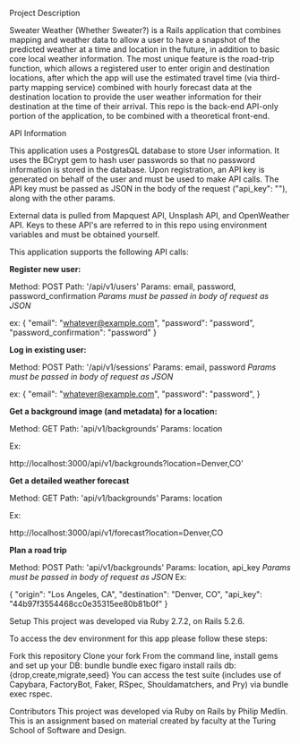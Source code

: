 Project Description

Sweater Weather (Whether Sweater?) is a Rails application that combines mapping and weather data to allow a user to have a snapshot of the predicted weather at a time and location in the future, in addition to basic core local weather information. The most unique feature is the road-trip function, which allows a registered user to enter origin and destination locations, after which the app will use the estimated travel time (via third-party mapping service) combined with hourly forecast data at the destination location to provide the user weather information for their destination at the time of their arrival. This repo is the back-end API-only portion of the application, to be combined with a theoretical front-end.

API Information

This application uses a PostgresQL database to store User information. It uses the BCrypt gem to hash user passwords so that no password information is stored in the database. Upon registration, an API key is generated on behalf of the user and must be used to make API calls. The API key must be passed as JSON in the body of the request ("api_key": "<key>"), along with the other params.

External data is pulled from Mapquest API, Unsplash API, and OpenWeather API. Keys to these API's are referred to in this repo using environment variables and must be obtained yourself.

This application supports the following API calls:

**Register new user:**

Method: POST
Path: '/api/v1/users'
Params: email, password, password_confirmation
*Params must be passed in body of request as JSON*

ex: {
                "email": "whatever@example.com",
                "password": "password",
                "password_confirmation": "password"
                }


**Log in existing user:**

Method: POST
Path: '/api/v1/sessions'
Params: email, password
*Params must be passed in body of request as JSON*

ex: {
                "email": "whatever@example.com",
                "password": "password",
                }

**Get a background image (and metadata) for a location:**

Method: GET
Path: 'api/v1/backgrounds'
Params: location

Ex:

http://localhost:3000/api/v1/backgrounds?location=Denver,CO'

**Get a detailed weather forecast**

Method: GET
Path: 'api/v1/backgrounds'
Params: location

Ex:

http://localhost:3000/api/v1/forecast?location=Denver,CO

**Plan a road trip**

Method: POST
Path: 'api/v1/backgrounds'
Params: location, api_key
*Params must be passed in body of request as JSON*
Ex:

{
                    "origin": "Los Angeles, CA",
                    "destination": "Denver, CO",
                    "api_key": "44b97f3554468cc0e35315ee80b81b0f"
}

Setup
This project was developed via Ruby 2.7.2, on Rails 5.2.6.

To access the dev environment for this app please follow these steps:

Fork this repository
Clone your fork
From the command line, install gems and set up your DB:
bundle
bundle exec figaro install
rails db:{drop,create,migrate,seed}
You can access the test suite (includes use of Capybara, FactoryBot, Faker, RSpec, Shouldamatchers, and Pry) via bundle exec rspec.

Contributors
This project was developed via Ruby on Rails by Philip Medlin. This is an assignment based on material created by faculty at the Turing School of Software and Design.
